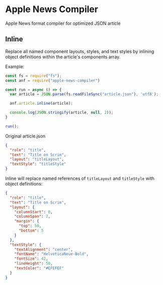 # Apple News Compiler
Apple News format compiler for optimized JSON article

## Inline

Replace all named component layouts, styles, and text styles by inlining object definitions within the article's components array.

Example:

```js
const fs = require("fs");
const anf = require("apple-news-compiler")

const run = async () => {
  var article = JSON.parse(fs.readFileSync("article.json"), 'utf8');

  anf.article.inline(article);

  console.log(JSON.stringify(article, null, 2));
}

run();
```

Original article.json

```json
{
  "role": "title",
  "text": "Title on Scrim",
  "layout": "titleLayout",
  "textStyle": "titleStyle"
}
```

Inline will replace named references of `titleLayout` and `titleStyle` with object definitions:

```json
{
  "role": "title",
  "text": "Title on Scrim",
  "layout": {
    "columnStart": 0,
    "columnSpan": 7,
    "margin": {
      "top": 50,
      "bottom": 5
    }
  },
  "textStyle": {
    "textAlignment": "center",
    "fontName": "HelveticaNeue-Bold",
    "fontSize": 42,
    "lineHeight": 50,
    "textColor": "#EFEFEF"
  }
}
```
